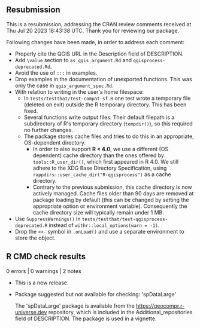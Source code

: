 ## Resubmission

This is a resubmission, addressing the CRAN review comments received at Thu Jul 20 2023 18:43:38 UTC. Thank you for reviewing our package.

Following changes have been made, in order to address each comment:

- Properly cite the QGIS URL in the Description field of DESCRIPTION.
- Add `\value` section to `as_qgis_argument.Rd` and `qgisprocess-deprecated.Rd`.
- Avoid the use of `:::` in examples.
- Drop examples in the documentation of unexported functions. This was only the case in `qgis_argument_spec.Rd`.
- With relation to writing in the user's home filespace:
  - In `tests/testthat/test-compat-sf.R` one test wrote a temporary file (deleted on exit) outside the R temporary directory. This has been fixed.
  - Several functions write output files. Their default filepath is a subdirectory of R's temporary directory (`tempdir()`), so this required no further changes.
  - The package stores cache files and tries to do this in an appropriate, OS-dependent directory.
    - In order to also support **R < 4.0**, we use a different (OS dependent) cache directory than the ones offered by `tools::R_user_dir()`, which first appeared in R 4.0. We still adhere to the XDG Base Directory Specification, using `rappdirs::user_cache_dir("R-qgisprocess")` as a cache directory.
    - Contrary to the previous submission, this cache directory is now actively managed. Cache files older than 90 days are removed at package loading by default (this can be changed by setting the appropriate option or environment variable). Consequently the cache directory size will typically remain under 1 MB.
- Use `SuppressWarnings()` in `tests/testthat/test-qgisprocess-deprecated.R` instead of `withr::local_options(warn = -1)`.
- Drop the `<<-` symbol in `.onLoad()` and use a separate environment to store the object.


## R CMD check results

0 errors | 0 warnings | 2 notes

* This is a new release.

* Package suggested but not available for checking: 'spDataLarge'

  The 'spDataLarge' package is available from the
  https://geocompr.r-universe.dev repository, which is included in the
  Additional_repositories field of DESCRIPTION. The package is used in a
  vignette.
